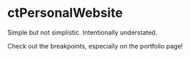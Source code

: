 # ctPersonalWebsite

Simple but not simplistic. Intentionally understated.

Check out the breakpoints, especially on the portfolio page!
